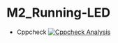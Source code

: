 # M2_Running-LED




* Cppcheck [![Cppcheck Analysis](https://github.com/Aishwarya-ram/M2_Running-LED/actions/workflows/Cppcheck_Analyse.yml/badge.svg)](https://github.com/Aishwarya-ram/M2_Running-LED/actions/workflows/Cppcheck_Analyse.yml)
